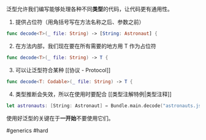 泛型允许我们编写能够处理各种不同**类型**的代码，让代码更有通用性。

1. 提供占位符（用角括号写在方法名称之后、参数之前）

```swift
func decode<T>(_ file: String) -> [String: Astronaut] {
```

2. 在方法内部，我们现在要在所有需要的地方用 T 作为占位符

```swift
func decode<T>(_ file: String) -> T {
```

3. 可以让泛型符合某种 [[协议 - Protocol]]

```swift
func decode<T: Codable>(_ file: String) -> T {
```

4. 类型推断会失效，所以在使用时要配合 [[类型注解特例|类型注释]]

```swift
let astronauts: [String: Astronaut] = Bundle.main.decode("astronauts.json")
```

使用好泛型的关键在于**一开始**不要使用它们。

#generics #hard 
